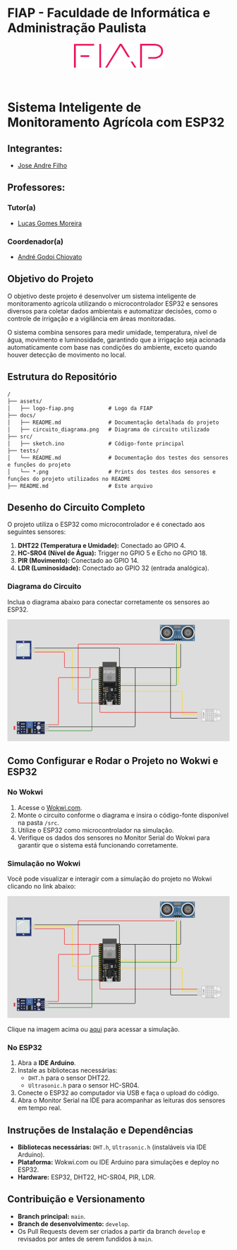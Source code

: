 # FIAP - Faculdade de Informática e Administração Paulista

<p align="center">
<a href= "https://www.fiap.com.br/"><img src="assets/logo-fiap.png" alt="FIAP - Faculdade de Informática e Admnistração Paulista" border="0" width=40% height=40%></a>
</p>

<br>

# Sistema Inteligente de Monitoramento Agrícola com ESP32

## Integrantes: 
- <a href="https://www.linkedin.com/in/joseandrefilho">Jose Andre Filho</a>

## Professores:
### Tutor(a) 
- <a href="https://www.linkedin.com/in/lucas-gomes-moreira-15a8452a/">Lucas Gomes Moreira</a>
### Coordenador(a)
- <a href="https://www.linkedin.com/in/profandregodoi/">André Godoi Chiovato</a>

## Objetivo do Projeto

O objetivo deste projeto é desenvolver um sistema inteligente de monitoramento agrícola utilizando o microcontrolador ESP32 e sensores diversos para coletar dados ambientais e automatizar decisões, como o controle de irrigação e a vigilância em áreas monitoradas.

O sistema combina sensores para medir umidade, temperatura, nível de água, movimento e luminosidade, garantindo que a irrigação seja acionada automaticamente com base nas condições do ambiente, exceto quando houver detecção de movimento no local.

## Estrutura do Repositório

```plaintext
/
├── assets/
│   ├── logo-fiap.png           # Logo da FIAP
├── docs/
│   ├── README.md               # Documentação detalhada do projeto
│   ├── circuito_diagrama.png   # Diagrama do circuito utilizado
├── src/
│   ├── sketch.ino              # Código-fonte principal
├── tests/
│   └── README.md               # Documentação dos testes dos sensores e funções do projeto
│   └── *.png                   # Prints dos testes dos sensores e funções do projeto utilizados no README
├── README.md                   # Este arquivo
```

## Desenho do Circuito Completo

O projeto utiliza o ESP32 como microcontrolador e é conectado aos seguintes sensores:

1. **DHT22 (Temperatura e Umidade):** Conectado ao GPIO 4.
2. **HC-SR04 (Nível de Água):** Trigger no GPIO 5 e Echo no GPIO 18.
3. **PIR (Movimento):** Conectado ao GPIO 14.
4. **LDR (Luminosidade):** Conectado ao GPIO 32 (entrada analógica).

### Diagrama do Circuito

Inclua o diagrama abaixo para conectar corretamente os sensores ao ESP32.

![Diagrama do Circuito](docs/circuito_diagrama.png)

## Como Configurar e Rodar o Projeto no Wokwi e ESP32

### No Wokwi

1. Acesse o [Wokwi.com](https://wokwi.com/).
2. Monte o circuito conforme o diagrama e insira o código-fonte disponível na pasta `/src`.
3. Utilize o ESP32 como microcontrolador na simulação.
4. Verifique os dados dos sensores no Monitor Serial do Wokwi para garantir que o sistema está funcionando corretamente.

### Simulação no Wokwi

Você pode visualizar e interagir com a simulação do projeto no Wokwi clicando no link abaixo:

[![Simulação no Wokwi](docs/circuito_diagrama.png)](https://wokwi.com/projects/412291283723852801)

Clique na imagem acima ou [aqui](https://wokwi.com/projects/412291283723852801) para acessar a simulação.

### No ESP32

1. Abra a **IDE Arduino**.
2. Instale as bibliotecas necessárias:
   - `DHT.h` para o sensor DHT22.
   - `Ultrasonic.h` para o sensor HC-SR04.
3. Conecte o ESP32 ao computador via USB e faça o upload do código.
4. Abra o Monitor Serial na IDE para acompanhar as leituras dos sensores em tempo real.

## Instruções de Instalação e Dependências

- **Bibliotecas necessárias:** `DHT.h`, `Ultrasonic.h` (instaláveis via IDE Arduino).
- **Plataforma:** Wokwi.com ou IDE Arduino para simulações e deploy no ESP32.
- **Hardware:** ESP32, DHT22, HC-SR04, PIR, LDR.

## Contribuição e Versionamento

- **Branch principal:** `main`.
- **Branch de desenvolvimento:** `develop`.
- Os Pull Requests devem ser criados a partir da branch `develop` e revisados por antes de serem fundidos à `main`.
